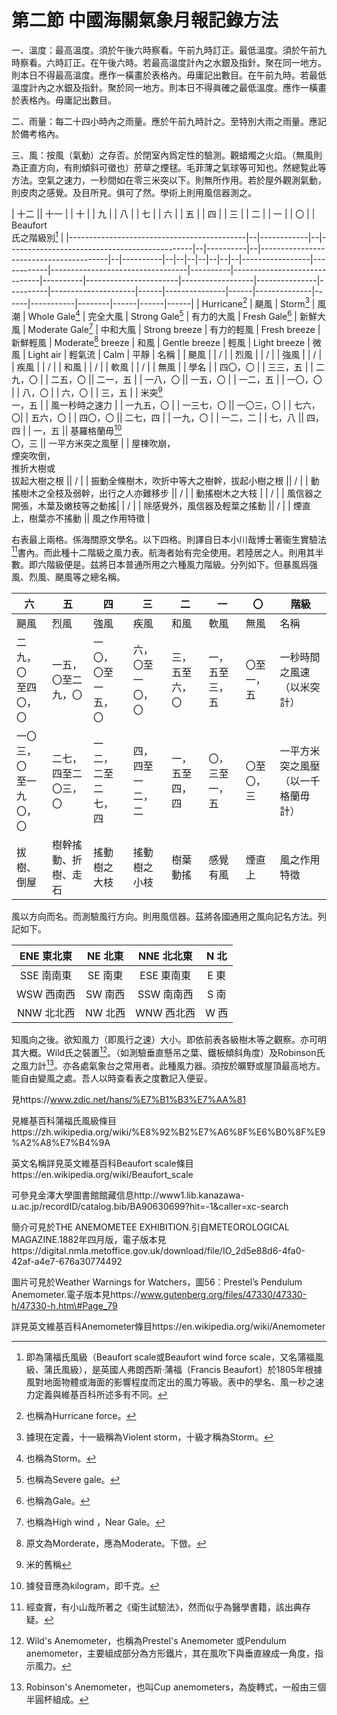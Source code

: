 # 第二節    中國海關氣象月報記錄方法

一、溫度：最高溫度。須於午後六時察看。午前九時訂正。最低溫度。須於午前九時察看。六時訂正。在午後六時。若最高溫度計內之水銀及指針。聚在同一地方。則本日不得最高溫度。應作一橫畫於表格內。毋庸記出數目。在午前九時。若最低溫度計內之水銀及指針。聚於同一地方。則本日不得眞確之最低溫度。應作一橫畫於表格內。毋庸記出數目。

二、雨量：每二十四小時內之雨量。應於午前九時計之。至特別大雨之雨量。應記於備考格內。

三、風：按風（氣動）之存否。於閉室內爲定性的驗測。觀蜡燭之火焰。（無風則為正直方向，有則傾斜可徵也）菸草之煙毬。毛菲薄之氣球等可知也。然總覧此等方法。空氣之速力，一秒間如在零三米突以下。則無所作用。若於屋外觀測氣動，則皮肉之感覺。及目所見。俱可了然。學術上則用風信器測之。

| 十二                                       || 十一      | | 十                                         |  | 九     |  | 八                                    | | 七     |  | 六        |      | 五     |    | 四                     |          | 三    |   | 二                      |     | 一    |   | 〇             |       |         Beaufort<br />氏之階級別[^10] |
|--------------------------------------------|--|------------|--|----------------------------------------------|--|----------|--|----------------------------------------|--|----------|--|--|--|--|--|--|--|-----------------|------------|----------------------------------|----------|------------------------------|----------|-----------------------|------------------|---------------|----------|---------------------|------|---------------|------|--------------|------|-----------|--------|------|------|------|
| Hurricane[^1]                              | 颶風       | Storm[^2]                                    | 風潮     | Whole Gale[^3]                         | 完全大風 | Strong Gale[^4] | 有力的大風 | Fresh Gale[^5]                   | 新鮮大風 | Moderate Gale[^6]            | 中和大風 | Strong breeze         | 有力的輕風       | Fresh breeze  | 新鮮輕風 | Moderate[^7] breeze | 和風 | Gentle breeze | 輕風 | Light breeze | 微風 | Light air | 輕氣流 | Calm | 平靜 | 名稱 |
| 颶風                                |       | /        |  | 烈風                                      |   | /      |  | 強風                              |     | /      |  | 疾風       |     | /       |   | 和風                     |        | /      |  | 軟風                    |     | /     |   | 無風         |         | 學名             |
| 四〇，〇                     |              | 三三，五  | | 二九，〇                        |             | 二五，〇 || 二一，五                         |      | 一八，〇 || 一五，〇     |   | 一二，五 |  | 一〇，〇                |         | 八，〇  | | 六，〇                    |   | 三，五  | | 米突[^8]<br />一，五      | | 風一秒時之速力   |
| 一九五，〇                         |        | 一三七，〇 || 一〇三，〇                                 |  | 七六，〇| | 五六，〇                             |  | 四〇，〇 || 二七，四      |  | 一九，〇  | | 一二，二                      |   | 七，八   || 四，四                    |   | 一，五   || 基羅格蘭毋[^9]<br />〇，三 || 一平方米突之風壓 |
| 屋棟吹崩，<br />煙突吹倒，<br />推折大樹或<br />拔起大樹之根 || /        |  | 振動全條樹木，吹折中等大之樹幹，拔起小樹之根 || /       | | 動搖樹木之全枝及弱幹，出行之人亦難移步 || /      |  | 動搖樹木之大枝 | | /       |   | 風信器之開張，木葉及嫩枝等之動搖| | /       | | 除感覺外，風信器及輕葉之搖動 || /       | | 煙直上，樹葉亦不搖動  || 風之作用特徵     | 

右表最上兩格。係海關原文學名。以下四格。則譯自日本小川哉博士著衞生實驗法[^11]書內。而此種十二階級之風力表。航海者始有完全使用。若陸居之人。則用其半數。即六階級便是。兹將日本普通所用之六種風力階級。分列如下。但暴風爲强風、烈風、颶風等之總名稱。

| 六                     | 五                   | 四                 | 三               | 二             | 一             | 〇         | 階級                                |
|------------------------|----------------------|--------------------|------------------|----------------|----------------|------------|-------------------------------------|
| 颶風                   | 烈風                 | 強風               | 疾風             | 和風           | 軟風           | 無風       | 名稱                                |
| 二九，〇<br />至四〇，〇     | 一五，〇至二九，〇   | 一〇，〇至一五，〇 | 六，〇至一〇，〇 | 三，五至六，〇 | 一，五至三，五 | 〇至一，五 | 一秒時間之風速 （以米突計）         |
| 一〇三，〇<br />至一九〇，〇 | 二七，四至二〇三，〇 | 一二，二至二七，四 | 四，四至一二，二 | 一，五至四，四 | 〇，三至一，五 | 〇至〇，三 | 一平方米突之風壓 （以一千格蘭毋計） |
| 拔樹、倒屋             | 樹幹搖動、折樹、走石 | 搖動樹之大枝       | 搖動樹之小枝     | 樹葉動搖       | 感覺有風       | 煙直上     | 風之作用特徵                        |

風以方向而名。而測驗風行方向。則用風信器。茲將各國通用之風向記名方法。列記如下。

| ENE 東北東 | NE 北東 | NNE 北北東 | N 北 |
|:------------:|:---------:|:------------:|:------:|
| SSE 南南東 | SE 南東 | ESE 東南東 | E 東 |
| WSW 西南西 | SW 南西 | SSW 南南西 | S 南 |
| NNW 北北西 | NW 北西 | WNW 西北西 | W 西 |

知風向之後。欲知風力（即風行之速）大小。即依前表各級樹木等之觀察。亦可明其大概。Wild氏之裝置[^12]。（如測驗垂直懸吊之葉、鐵板傾斜角度）及Robinson氏之風力計[^13]。亦各處氣象台之常用者。此種風力器。須按於曠野或屋頂最高地方。能自由變風之處。吾人以時查看表之度數記入便妥。

[^1]: 也稱為Hurricane force。

[^2]: 據現在定義，十一級稱為Violent storm，十級才稱為Storm。

[^3]: 也稱為Storm。

[^4]: 也稱為Severe gale。

[^5]: 也稱為Gale。

[^6]: 也稱為High wind ，Near Gale。

[^7]: 原文為Morderate，應為Moderate。下倣。

[^8]: 米的舊稱

見https://www.zdic.net/hans/%E7%B1%B3%E7%AA%81

[^9]: 據發音應為kilogram，即千克。

[^10]: 即為蒲福氏風級（Beaufort scale或Beaufort wind force scale，又名蒲福風級、蒲氏風級），是英國人弗朗西斯·蒲福（Francis Beaufort）於1805年根據風對地面物體或海面的影響程度而定出的風力等級。表中的學名、風一秒之速力定義與維基百科所述多有不同。

見維基百科蒲福氏風級條目https://zh.wikipedia.org/wiki/%E8%92%B2%E7%A6%8F%E6%B0%8F%E9%A2%A8%E7%B4%9A

英文名稱詳見英文維基百科Beaufort scale條目https://en.wikipedia.org/wiki/Beaufort_scale

[^11]: 經查實，有小山哉所著之《衛生試驗法》，然而似乎為醫學書籍，該出典存疑。

可參見金澤大學圖書館館藏信息http://www1.lib.kanazawa-u.ac.jp/recordID/catalog.bib/BA90630699?hit=-1&caller=xc-search

[^12]: Wild's Anemometer，也稱為Prestel's Anemometer 或Pendulum anemometer，主要組成部分為方形鐵片，其在風吹下與垂直線成一角度，指示風力。

簡介可見於THE ANEMOMETEE EXHIBITION.引自METEOROLOGICAL MAGAZINE.1882年四月版，電子版本見https://digital.nmla.metoffice.gov.uk/download/file/IO_2d5e88d6-4fa0-42af-a4e7-676a30774492

圖片可見於Weather Warnings for Watchers，圖56：Prestel’s Pendulum Anemometer.電子版本見https://www.gutenberg.org/files/47330/47330-h/47330-h.htm\#Page_79

[^13]: Robinson's Anemometer，也叫Cup anemometers，為旋轉式，一般由三個半圓杯組成。

詳見英文維基百科Anemometer條目https://en.wikipedia.org/wiki/Anemometer
